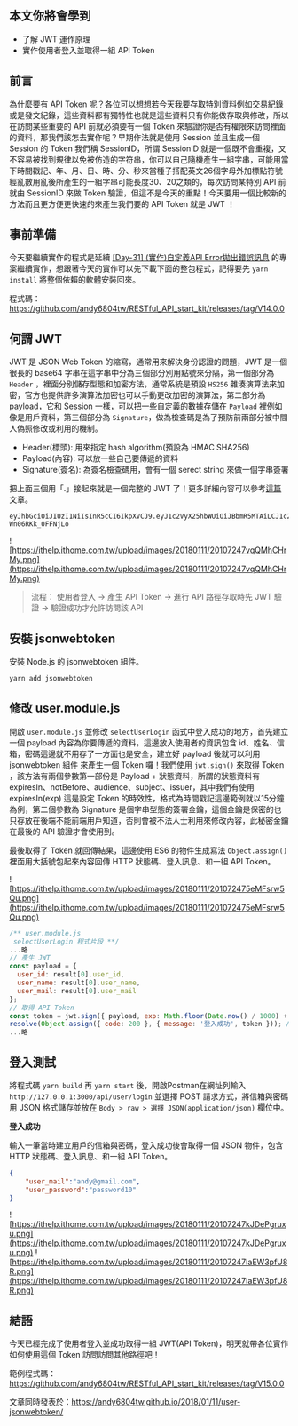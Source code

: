 ## 本文你將會學到
- 了解 JWT 運作原理 
- 實作使用者登入並取得一組 API Token

## 前言
為什麼要有 API Token 呢？各位可以想想若今天我要存取特別資料例如交易紀錄或是發文紀錄，這些資料都有獨特性也就是這些資料只有你能做存取與修改，所以在訪問某些重要的 API 前就必須要有一個 Token 來驗證你是否有權限來訪問裡面的資料，那我們該怎去實作呢？早期作法就是使用 Session 並且生成一個 Session 的 Token 我們稱 SessionID，所謂 SessionID 就是一個既不會重複，又不容易被找到規律以免被仿造的字符串，你可以自己隨機產生一組字串，可能用當下時間戳記、年、月、日、時、分、秒來當種子搭配英文26個字母外加標點符號經亂數用亂後所產生的一組字串可能長度30、20之類的，每次訪問某特別 API 前就由 SessionID 來做 Token 驗證，但這不是今天的重點！今天要用一個比較新的方法而且更方便更快速的來產生我們要的 API Token 就是 JWT ！

## 事前準備
今天要繼續實作的程式是延續 [[Day-31] (實作)自定義API Error拋出錯誤訊息](https://ithelp.ithome.com.tw/articles/10196735) 的專案繼續實作，想跟著今天的實作可以先下載下面的整包程式，記得要先 `yarn install` 將整個依賴的軟體安裝回來。

程式碼：https://github.com/andy6804tw/RESTful_API_start_kit/releases/tag/V14.0.0

## 何謂 JWT
JWT 是 JSON Web Token 的縮寫，通常用來解決身份認證的問題，JWT 是一個很長的 base64 字串在這字串中分為三個部分別用點號來分隔，第一個部分為 `Header` ，裡面分別儲存型態和加密方法，通常系統是預設 `HS256` 雜湊演算法來加密，官方也提供許多演算法加密也可以手動更改加密的演算法，第二部分為 payload，它和 Session 一樣，可以把一些自定義的數據存儲在 `Payload` 裡例如像是用戶資料，第三個部分為 `Signature`，做為檢查碼是為了預防前兩部分被中間人偽照修改或利用的機制。

- Header(標頭): 用來指定 hash algorithm(預設為 HMAC SHA256)
- Payload(內容): 可以放一些自己要傳遞的資料
- Signature(簽名): 為簽名檢查碼用，會有一個 serect string 來做一個字串簽署

把上面三個用「.」接起來就是一個完整的 JWT 了！更多詳細內容可以參考[這篇](https://auth0.com/blog/critical-vulnerabilities-in-json-web-token-libraries/)文章。

```
eyJhbGciOiJIUzI1NiIsInR5cCI6IkpXVCJ9.eyJ1c2VyX25hbWUiOiJBbmR5MTAiLCJ1c2VyX21haWwiOiJhbmR5QGdtYWlsLmNvbSIsInVzZXJfcGFzc3dvcmQiOiJwYXNzd29yZDEwIiwiaWF0IjoxNTE1MTQwNDg0fQ.P41UlFdYNIho2EA8T5k9iNK0EMC-Wn06RKk_0FFNjLo
```

![https://ithelp.ithome.com.tw/upload/images/20180111/20107247vqQMhCHrMy.png](https://ithelp.ithome.com.tw/upload/images/20180111/20107247vqQMhCHrMy.png)

>流程： 使用者登入 -> 產生 API Token -> 進行 API 路徑存取時先 JWT 驗證 -> 驗證成功才允許訪問該 API


## 安裝 jsonwebtoken
安裝 Node.js 的 jsonwebtoken 組件。

```bash
yarn add jsonwebtoken   
``` 

## 修改 user.module.js
開啟 `user.module.js` 並修改 `selectUserLogin` 函式中登入成功的地方，首先建立一個 payload 內容為你要傳遞的資料，這邊放入使用者的資訊包含 id、姓名、信箱，密碼這邊就不用存了一方面也是安全，建立好 payload 後就可以利用 jsonwebtoken 組件 來產生一個 Token 囉！我們使用 `jwt.sign()` 來取得 Token ，該方法有兩個參數第一部份是 Payload + 狀態資料，所謂的狀態資料有 expiresIn、notBefore、audience、subject、issuer，其中我們有使用 expiresIn(exp) 這是設定 Token 的時效性，格式為時間戳記這邊範例就以15分鐘為例，第二個參數為 Signature 是個字串型態的簽署金鑰，這個金鑰是保密的也只存放在後端不能前端用戶知道，否則會被不法人士利用來修改內容，此秘密金鑰在最後的 API 驗證才會使用到。

最後取得了 Token 就回傳結果，這邊使用 ES6 的物件生成寫法 `Object.assign()` 裡面用大括號包起來內容回傳 HTTP 狀態碼、登入訊息、和一組 API Token。

![https://ithelp.ithome.com.tw/upload/images/20180111/201072475eMFsrw5Qu.png](https://ithelp.ithome.com.tw/upload/images/20180111/201072475eMFsrw5Qu.png)

```js
/** user.module.js
 selectUserLogin 程式片段 **/
...略
// 產生 JWT
const payload = {
  user_id: result[0].user_id,
  user_name: result[0].user_name,
  user_mail: result[0].user_mail
};
// 取得 API Token
const token = jwt.sign({ payload, exp: Math.floor(Date.now() / 1000) + (60 * 15) }, 'my_secret_key');
resolve(Object.assign({ code: 200 }, { message: '登入成功', token })); // 登入成功
...略
```

## 登入測試
將程式碼 `yarn build` 再 `yarn start` 後，開啟Postman在網址列輸入 `http://127.0.0.1:3000/api/user/login` 並選擇 POST 請求方式，將信箱與密碼用 JSON 格式儲存並放在 `Body > raw > 選擇 JSON(application/json)` 欄位中。

**登入成功**

輸入一筆當時建立用戶的信箱與密碼，登入成功後會取得一個 JSON 物件，包含 HTTP 狀態碼、登入訊息、和一組 API Token。

```json
{
	"user_mail":"andy@gmail.com",
	"user_password":"password10"
}
```

![https://ithelp.ithome.com.tw/upload/images/20180111/20107247kJDePgruxu.png](https://ithelp.ithome.com.tw/upload/images/20180111/20107247kJDePgruxu.png)
![https://ithelp.ithome.com.tw/upload/images/20180111/20107247IaEW3pfU8R.png](https://ithelp.ithome.com.tw/upload/images/20180111/20107247IaEW3pfU8R.png)

## 結語
今天已經完成了使用者登入並成功取得一組 JWT(API Token)，明天就帶各位實作如何使用這個 Token 訪問訪問其他路徑吧！

範例程式碼：https://github.com/andy6804tw/RESTful_API_start_kit/releases/tag/V15.0.0

文章同時發表於：https://andy6804tw.github.io/2018/01/11/user-jsonwebtoken/

